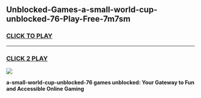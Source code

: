 
## Unblocked-Games-a-small-world-cup-unblocked-76-Play-Free-7m7sm
<h3>
<a href="https://premium76.site?title=a-small-world-cup-unblocked-76&ref=17A">CLICK TO PLAY</a></h3>
<hr>

<h3>
<a href="https://premium76.site?title=a-small-world-cup-unblocked-76&ref=17A">CLICK 2 PLAY</a>
  
</h3>

<a href="https://premium76.site?title=a-small-world-cup-unblocked-76&ref=17A"><img src="https://clearcache.store/games.png"></a>


**a-small-world-cup-unblocked-76 games unblocked: Your Gateway to Fun and Accessible Online Gaming**
